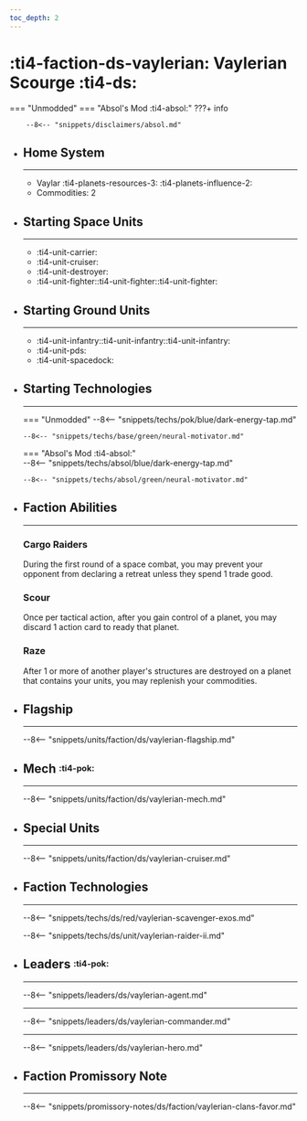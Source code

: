 ```yaml
---
toc_depth: 2
---
```


# :ti4-faction-ds-vaylerian: Vaylerian Scourge :ti4-ds:
=== "Unmodded"
=== "Absol's Mod :ti4-absol:" 
    ???+ info

        --8<-- "snippets/disclaimers/absol.md"

<div class="grid cards" markdown>

-   ## __Home System__

    ---

    * Vaylar :ti4-planets-resources-3: :ti4-planets-influence-2:
    * Commodities: 2

</div>

<div class="grid cards" markdown>

-   ## __Starting Space Units__

    ---

    * :ti4-unit-carrier:
    * :ti4-unit-cruiser:
    * :ti4-unit-destroyer:
    * :ti4-unit-fighter::ti4-unit-fighter::ti4-unit-fighter:

-   ## __Starting Ground Units__

    ---

    * :ti4-unit-infantry::ti4-unit-infantry::ti4-unit-infantry:
    * :ti4-unit-pds:
    * :ti4-unit-spacedock:

-   ## __Starting Technologies__

    ---
    === "Unmodded"
        --8<-- "snippets/techs/pok/blue/dark-energy-tap.md"

        --8<-- "snippets/techs/base/green/neural-motivator.md"

    === "Absol's Mod :ti4-absol:"  
        --8<-- "snippets/techs/absol/blue/dark-energy-tap.md"

        --8<-- "snippets/techs/absol/green/neural-motivator.md"

-   ## __Faction Abilities__

    ---
    ### **Cargo Raiders**
    
    During the first round of a space combat, you may prevent your opponent from declaring a retreat unless they spend 1 trade good.

    ### **Scour**
    
    Once per tactical action, after you gain control of a planet, you may discard 1 action card to ready that planet.

    ### **Raze**
    
    After 1 or more of another player's structures are destroyed on a planet that contains your units, you may replenish your commodities.

-   ## __Flagship__

    ---
    --8<-- "snippets/units/faction/ds/vaylerian-flagship.md"

-   ## __Mech__ <sup><sub>:ti4-pok:</sub></sup>

    ---
    --8<-- "snippets/units/faction/ds/vaylerian-mech.md"

</div>

<div class="grid cards" markdown>

-   ## __Special Units__

    ---
    --8<-- "snippets/units/faction/ds/vaylerian-cruiser.md"

</div>

<div class="grid cards" markdown>

-   ## __Faction Technologies__

    ---

    --8<-- "snippets/techs/ds/red/vaylerian-scavenger-exos.md"

    --8<-- "snippets/techs/ds/unit/vaylerian-raider-ii.md"


-   ## __Leaders__ <sup><sub>:ti4-pok:</sub></sup>

    ---
    
    --8<-- "snippets/leaders/ds/vaylerian-agent.md"

    ---

    --8<-- "snippets/leaders/ds/vaylerian-commander.md"

    ---

    --8<-- "snippets/leaders/ds/vaylerian-hero.md"

-   ## __Faction Promissory Note__

    ---
    --8<-- "snippets/promissory-notes/ds/faction/vaylerian-clans-favor.md"

</div>